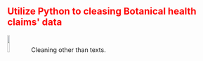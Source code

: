 <h2 style='color:red'> Utilize Python to cleasing Botanical health claims' data </h2> 

<div>
  <img style="" src="https://user-images.githubusercontent.com/65596664/154809596-a7527236-4775-4832-bf69-7eba010c968a.png" width=10% height=10%>
  <span style="vertical-align:center">Cleaning other than texts.</span>
</div>
